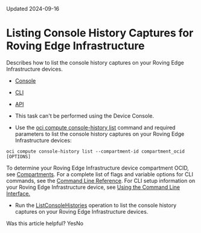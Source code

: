 Updated 2024-09-16
# Listing Console History Captures for Roving Edge Infrastructure
Describes how to list the console history captures on your Roving Edge Infrastructure devices.
  * [Console](https://docs.oracle.com/en-us/iaas/Content/Rover/Compute/Console_History/list_console-history.htm)
  * [CLI](https://docs.oracle.com/en-us/iaas/Content/Rover/Compute/Console_History/list_console-history.htm)
  * [API](https://docs.oracle.com/en-us/iaas/Content/Rover/Compute/Console_History/list_console-history.htm)


  * This task can't be performed using the Device Console.
  * Use the [oci compute console-history list](https://docs.oracle.com/iaas/tools/oci-cli/latest/oci_cli_docs/cmdref/compute/console-history/list.html) command and required parameters to list the console history captures on your Roving Edge Infrastructure devices:
```
oci compute console-history list --compartment-id compartment_ocid [OPTIONS]
```

To determine your Roving Edge Infrastructure device compartment OCID, see [Compartments](https://docs.oracle.com/en-us/iaas/Content/Rover/compartments.htm#comparments "Describes how the Roving Edge Infrastructure device uses its compartment, and how to gain information on it.").
For a complete list of flags and variable options for CLI commands, see the [Command Line Reference](https://docs.oracle.com/iaas/tools/oci-cli/latest/oci_cli_docs/index.html).
For CLI setup information on your Roving Edge Infrastructure device, see [Using the Command Line Interface.](https://docs.oracle.com/en-us/iaas/Content/Rover/Access/cli_install.htm#CLI "Describes how to use the Command Line Interface to access a a Roving Edge Infrastructure device.")
  * Run the [ListConsoleHistories](https://docs.oracle.com/iaas/api/#/en/iaas/latest/ConsoleHistory/ListConsoleHistories) operation to list the console history captures on your Roving Edge Infrastructure devices.


Was this article helpful?
YesNo

